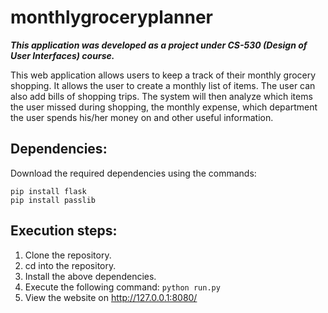 # monthlygroceryplanner

***This application was developed as a project under CS-530 (Design of User Interfaces) course.***

This web application allows users to keep a track of their monthly grocery shopping. It allows the user to create a monthly list of items. The user can also add bills of shopping trips. The system will then analyze which items the user missed during shopping, the monthly expense, which department the user spends his/her money on and other useful information.


## Dependencies:

Download the required dependencies using the commands:
```
pip install flask
pip install passlib
```

## Execution steps:

1. Clone the repository.
2. cd into the repository.
3. Install the above dependencies.
4. Execute the following command:
```python run.py```
5. View the website on http://127.0.0.1:8080/
